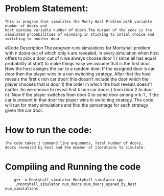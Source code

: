 # Problem Statement:
    This is program that simulates the Monty Hall Problem with variable number of doors and
    host opening variable number of doors.The output of the code is the simulated probabilities of winnning in sticking to intial choice and switching to another door.

#Code Description
    The program runs simulations for Montyhall problem with n doors out of which only k are revealed. In every simulation when host offers to pick a door out of n we always choose door 1 ( since all has equal probability at start) to make things easy we assume that is the first door. Now the host assigns the car to a random door. If the assigned door is car door then the player wins in a non switching strategy. After that the host reveals the first k non car door( this doesn't include the door which the player chooses that is door 1) the order in which the host reveals doesn't matter. So we choose to reveal first k non car doors ( from door 2 to door n). Now if the player switches from door 0 to some door among n-k-1 , if the car is present in that door the player wins in switching strategy. The code will  run for many simulations and find the percentage for each strategy given the car door.
    

# How to run the code:
    The code takes 3 command line arguments, Total number of doors, 
    doors revealed by host and the number of iterations to simulate.

# Compiling and Running the code
```
    g++ -o Montyhall_simulator Montyhall_simulator.cpp
    ./Montyhall_simulator num_doors num_doors_opened_by_host num_simulations
